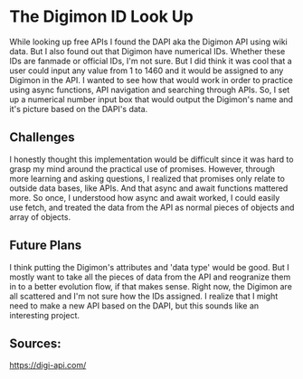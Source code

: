 # The Digimon ID Look Up
While looking up free APIs I found the DAPI aka the Digimon API using wiki data. But I also found out that Digimon have numerical IDs. Whether these IDs are fanmade or official IDs, I'm not sure. But I did think it was cool that a user could input any value from 1 to 1460 and it would be assigned to any Digimon in the API. I wanted to see how that would work in order to practice using async functions, API navigation and searching through APIs. So, I set up a numerical number input box that would output the Digimon's name and it's picture based on the DAPI's data. 

## Challenges
I honestly thought this implementation would be difficult since it was hard to grasp my mind around the practical use of promises. However, through more learning and asking questions, I realized that promises only relate to outside data bases, like APIs. And that async and await functions mattered more. So once, I understood how async and await worked, I could easily use fetch, and treated the data from the API as normal pieces of objects and array of objects. 

## Future Plans 
I think putting the Digimon's attributes and 'data type' would be good. But I mostly want to take all the pieces of data from the API and reogranize them in to a better evolution flow, if that makes sense. Right now, the Digimon are all scattered and I'm not sure how the IDs assigned. I realize that I might need to make a new API based on the DAPI, but this sounds like an interesting project. 

## Sources:
https://digi-api.com/